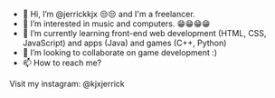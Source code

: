 - 👋 Hi, I’m @jerrickkjx 😒😒 and I'm a freelancer.
- 👀 I’m interested in music and computers. 😁😁😁😁
- 🌱 I’m currently learning front-end web development (HTML, CSS, JavaScript) and apps (Java) and games (C++, Python)
- 💞️ I’m looking to collaborate on game development :)
- 📫 How to reach me?

Visit my instagram: @kjxjerrick

<!---
jerrickkjx/jerrickkjx is a ✨ special ✨ repository because its `README.md` (this file) appears on your GitHub profile.
You can click the Preview link to take a look at your changes.
--->
